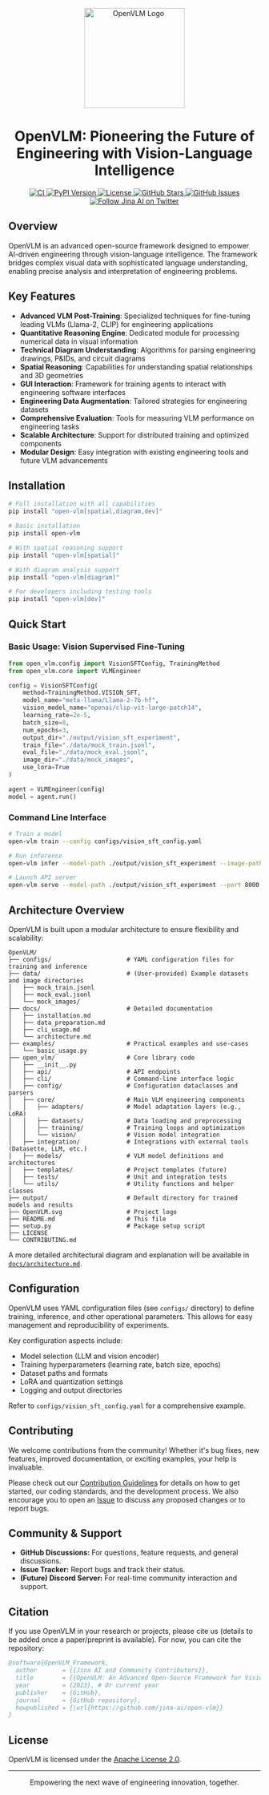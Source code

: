 <p align="center">
  <img src="OpenVLM.svg" alt="OpenVLM Logo" width="200"/>
</p>

<h1 align="center">OpenVLM: Pioneering the Future of Engineering with Vision-Language Intelligence</h1>

<p align="center">
  <a href="https://github.com/jina-ai/open-vlm/actions/workflows/ci.yml">
    <img src="https://github.com/jina-ai/open-vlm/actions/workflows/ci.yml/badge.svg" alt="CI">
  </a>
  <a href="https://pypi.org/project/open-vlm/">
    <img src="https://img.shields.io/pypi/v/open-vlm.svg" alt="PyPI Version">
  </a>
  <a href="https://github.com/jina-ai/open-vlm/blob/main/LICENSE">
    <img src="https://img.shields.io/pypi/l/open-vlm.svg" alt="License">
  </a>
  <a href="https://github.com/jina-ai/open-vlm/stargazers">
    <img src="https://img.shields.io/github/stars/jina-ai/open-vlm.svg" alt="GitHub Stars">
  </a>
  <a href="https://github.com/jina-ai/open-vlm/issues">
    <img src="https://img.shields.io/github/issues/jina-ai/open-vlm.svg" alt="GitHub Issues">
  </a>
  <a href="https://twitter.com/intent/follow?screen_name=jinaai">
    <img src="https://img.shields.io/twitter/follow/jinaai?style=social&logo=twitter" alt="Follow Jina AI on Twitter">
  </a>
</p>

## Overview

OpenVLM is an advanced open-source framework designed to empower AI-driven engineering through vision-language intelligence. The framework bridges complex visual data with sophisticated language understanding, enabling precise analysis and interpretation of engineering problems.

## Key Features

- **Advanced VLM Post-Training**: Specialized techniques for fine-tuning leading VLMs (Llama-2, CLIP) for engineering applications
- **Quantitative Reasoning Engine**: Dedicated module for processing numerical data in visual information
- **Technical Diagram Understanding**: Algorithms for parsing engineering drawings, P&IDs, and circuit diagrams
- **Spatial Reasoning**: Capabilities for understanding spatial relationships and 3D geometries
- **GUI Interaction**: Framework for training agents to interact with engineering software interfaces
- **Engineering Data Augmentation**: Tailored strategies for engineering datasets
- **Comprehensive Evaluation**: Tools for measuring VLM performance on engineering tasks
- **Scalable Architecture**: Support for distributed training and optimized components
- **Modular Design**: Easy integration with existing engineering tools and future VLM advancements

## Installation

```bash
# Full installation with all capabilities
pip install "open-vlm[spatial,diagram,dev]"

# Basic installation
pip install open-vlm

# With spatial reasoning support
pip install "open-vlm[spatial]"

# With diagram analysis support
pip install "open-vlm[diagram]"

# For developers including testing tools
pip install "open-vlm[dev]"
```

## Quick Start

### Basic Usage: Vision Supervised Fine-Tuning

```python
from open_vlm.config import VisionSFTConfig, TrainingMethod
from open_vlm.core import VLMEngineer

config = VisionSFTConfig(
    method=TrainingMethod.VISION_SFT,
    model_name="meta-llama/Llama-2-7b-hf",
    vision_model_name="openai/clip-vit-large-patch14",
    learning_rate=2e-5,
    batch_size=8,
    num_epochs=3,
    output_dir="./output/vision_sft_experiment",
    train_file="./data/mock_train.jsonl",
    eval_file="./data/mock_eval.jsonl",
    image_dir="./data/mock_images",
    use_lora=True
)

agent = VLMEngineer(config)
model = agent.run()
```

### Command Line Interface

```bash
# Train a model
open-vlm train --config configs/vision_sft_config.yaml

# Run inference
open-vlm infer --model-path ./output/vision_sft_experiment --image-path diagram.png --prompt "Describe this technical diagram"

# Launch API server
open-vlm serve --model-path ./output/vision_sft_experiment --port 8000
```

## Architecture Overview

OpenVLM is built upon a modular architecture to ensure flexibility and scalability:

```
OpenVLM/
├── configs/                     # YAML configuration files for training and inference
├── data/                        # (User-provided) Example datasets and image directories
│   ├── mock_train.jsonl
│   ├── mock_eval.jsonl
│   └── mock_images/
├── docs/                        # Detailed documentation
│   ├── installation.md
│   ├── data_preparation.md
│   ├── cli_usage.md
│   └── architecture.md
├── examples/                    # Practical examples and use-cases
│   └── basic_usage.py
├── open_vlm/                    # Core library code
│   ├── __init__.py
│   ├── api/                     # API endpoints
│   ├── cli/                     # Command-line interface logic
│   ├── config/                  # Configuration dataclasses and parsers
│   ├── core/                    # Main VLM engineering components
│   │   ├── adapters/            # Model adaptation layers (e.g., LoRA)
│   │   ├── datasets/            # Data loading and preprocessing
│   │   ├── training/            # Training loops and optimization
│   │   └── vision/              # Vision model integration
│   ├── integration/             # Integrations with external tools (Datasette, LLM, etc.)
│   ├── models/                  # VLM model definitions and architectures
│   ├── templates/               # Project templates (future)
│   ├── tests/                   # Unit and integration tests
│   └── utils/                   # Utility functions and helper classes
├── output/                      # Default directory for trained models and results
├── OpenVLM.svg                  # Project logo
├── README.md                    # This file
├── setup.py                     # Package setup script
├── LICENSE
└── CONTRIBUTING.md
```
A more detailed architectural diagram and explanation will be available in [`docs/architecture.md`](./docs/architecture.md).

## Configuration

OpenVLM uses YAML configuration files (see `configs/` directory) to define training, inference, and other operational parameters. This allows for easy management and reproducibility of experiments.

Key configuration aspects include:
*   Model selection (LLM and vision encoder)
*   Training hyperparameters (learning rate, batch size, epochs)
*   Dataset paths and formats
*   LoRA and quantization settings
*   Logging and output directories

Refer to `configs/vision_sft_config.yaml` for a comprehensive example.

## Contributing

We welcome contributions from the community! Whether it's bug fixes, new features, improved documentation, or exciting examples, your help is invaluable.

Please check out our [Contribution Guidelines](CONTRIBUTING.md) for details on how to get started, our coding standards, and the development process. We also encourage you to open an [Issue](https://github.com/jina-ai/open-vlm/issues) to discuss any proposed changes or to report bugs.

## Community & Support

*   **GitHub Discussions:** For questions, feature requests, and general discussions.
*   **Issue Tracker:** Report bugs and track their status.
*   **(Future) Discord Server:** For real-time community interaction and support.

## Citation

If you use OpenVLM in your research or projects, please cite us (details to be added once a paper/preprint is available). For now, you can cite the repository:

```bibtex
@software{OpenVLM_Framework,
  author       = {{Jina AI and Community Contributors}},
  title        = {{OpenVLM: An Advanced Open-Source Framework for Vision-Language Model Post-Training in Engineering Applications}},
  year         = {2023}, # Or current year
  publisher    = {GitHub},
  journal      = {GitHub repository},
  howpublished = {\url{https://github.com/jina-ai/open-vlm}}
}
```

## License

OpenVLM is licensed under the [Apache License 2.0](LICENSE).

---

<p align="center">
Empowering the next wave of engineering innovation, together.
</p> 